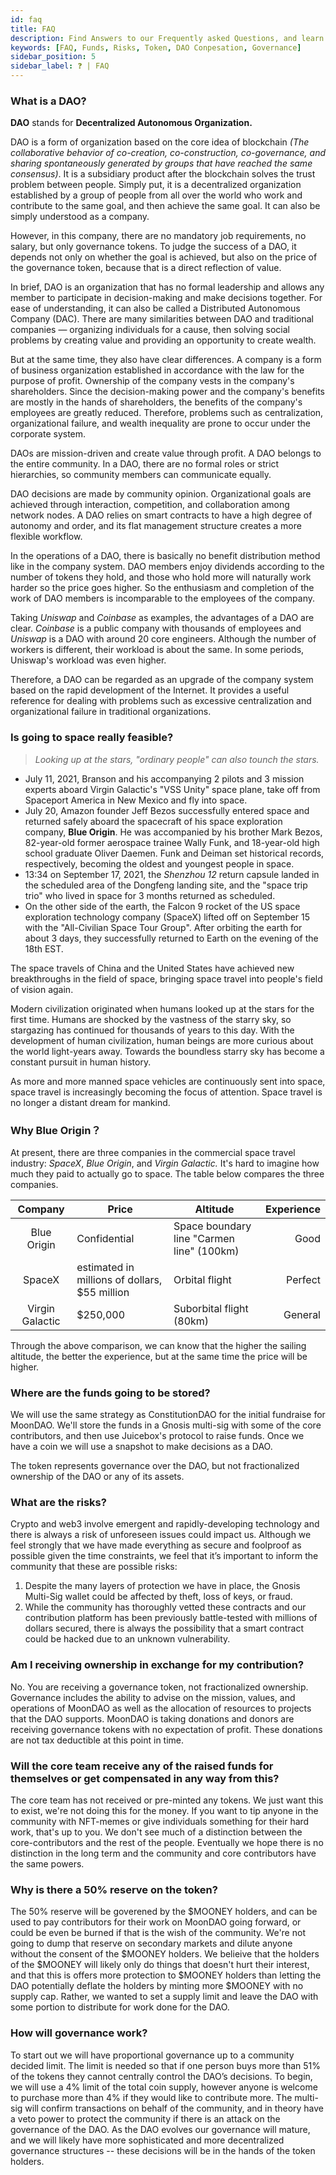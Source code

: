 ```yaml
---
id: faq
title: FAQ
description: Find Answers to our Frequently asked Questions, and learn more about the DAO.
keywords: [FAQ, Funds, Risks, Token, DAO Conpesation, Governance]
sidebar_position: 5
sidebar_label: ❓ | FAQ
---
```


### **What is a DAO?**

**DAO** stands for **Decentralized Autonomous Organization.**

DAO is a form of organization based on the core idea of blockchain *(The collaborative behavior of co-creation, co-construction, co-governance, and sharing spontaneously generated by groups that have reached the same consensus)*. It is a subsidiary product after the blockchain solves the trust problem between people. Simply put, it is a decentralized organization established by a group of people from all over the world who work and contribute to the same goal, and then achieve the same goal. It can also be simply understood as a company.

However, in this company, there are no mandatory job requirements, no salary, but only governance tokens. To judge the success of a DAO, it depends not only on whether the goal is achieved, but also on the price of the governance token, because that is a direct reflection of value.

In brief, DAO is an organization that has no formal leadership and allows any member to participate in decision-making and make decisions together. For ease of understanding, it can also be called a Distributed Autonomous Company (DAC). There are many similarities between DAO and traditional companies &mdash; organizing individuals for a cause, then solving social problems by creating value and providing an opportunity to create wealth.

But at the same time, they also have clear differences. A company is a form of business organization established in accordance with the law for the purpose of profit. Ownership of the company vests in the company's shareholders. Since the decision-making power and the company's benefits are mostly in the hands of shareholders, the benefits of the company's employees are greatly reduced. Therefore, problems such as centralization, organizational failure, and wealth inequality are prone to occur under the corporate system.

DAOs are mission-driven and create value through profit. A  DAO belongs to the entire community. In a DAO, there are no formal roles or strict hierarchies, so community members can communicate equally.

DAO decisions are made by community opinion. Organizational goals are achieved through interaction, competition, and collaboration among network nodes. A DAO relies on smart contracts to have a high degree of autonomy and order, and its flat management structure creates a more flexible workflow.

In the operations of a DAO, there is basically no benefit distribution method like in the company system. DAO members enjoy dividends according to the number of tokens they hold, and those who hold more will naturally work harder so the price goes higher. So the enthusiasm and completion of the work of DAO members is incomparable to the employees of the company.

Taking *Uniswap* and *Coinbase* as examples, the advantages of a DAO are clear. *Coinbase* is a public company with thousands of employees and *Uniswap* is a DAO with around 20 core engineers. Although the number of workers is different, their workload is about the same. In some periods, Uniswap's workload was even higher.

Therefore, a DAO can be regarded as an upgrade of the company system based on the rapid development of the Internet. It provides a useful reference for dealing with problems such as excessive centralization and organizational failure in traditional organizations.

### Is going to space really feasible?

> *Looking up at the stars, "ordinary people" can also tounch the stars.*
>
- July 11, 2021, Branson and his accompanying 2 pilots and 3 mission experts aboard Virgin Galactic's "VSS Unity" space plane, take off from Spaceport America in New Mexico and fly into space.
- July 20, Amazon founder Jeff Bezos successfully entered space and returned safely aboard the spacecraft of his space exploration company, **Blue Origin**. He was accompanied by his brother Mark Bezos, 82-year-old former aerospace trainee Wally Funk, and 18-year-old high school graduate Oliver Daemen. Funk and Deiman set historical records, respectively, becoming the oldest and youngest people in space.
- 13:34 on September 17, 2021, the *Shenzhou 12* return capsule landed in the scheduled area of the Dongfeng landing site, and the "space trip trio" who lived in space for 3 months returned as scheduled.
- On the other side of the earth, the Falcon 9 rocket of the US space exploration technology company (SpaceX) lifted off on September 15 with the "All-Civilian Space Tour Group". After orbiting the earth for about 3 days, they successfully returned to Earth on the evening of the 18th EST.

The space travels of China and the United States have achieved new breakthroughs in the field of space, bringing space travel into people's field of vision again.

Modern civilization originated when humans looked up at the stars for the first time. Humans are shocked by the vastness of the starry sky, so stargazing has continued for thousands of years to this day. With the development of human civilization, human beings are more curious about the world light-years away. Towards the boundless starry sky has become a constant pursuit in human history.

As more and more manned space vehicles are continuously sent into space, space travel is increasingly becoming the focus of attention. Space travel is no longer a distant dream for mankind.

### Why **Blue Origin**？

At present, there are three companies in the commercial space travel industry: *SpaceX*, *Blue Origin*, and *Virgin Galactic.* It's hard to imagine how much they paid to actually go to space. The table below compares the three companies.

| Company | Price | Altitude | Experience |
|:--------:|------- |----------|---:|
| Blue Origin | Confidential  | Space boundary line "Carmen line" (100km) | Good  |
| SpaceX | estimated in millions of dollars, $55 million | Orbital flight | Perfect   |
| Virgin Galactic | $250,000 | Suborbital flight (80km) | General   |

Through the above comparison, we can know that the higher the sailing altitude, the better the experience, but at the same time the price will be higher.

### Where are the funds going to be stored?

We will use the same strategy as ConstitutionDAO for the initial fundraise for MoonDAO. We'll store the funds in a Gnosis multi-sig with some of the core contributors, and then use Juicebox's protocol to raise funds. Once we have a coin we will use a snapshot to make decisions as a DAO.

The token represents governance over the DAO, but not fractionalized ownership of the DAO or any of its assets.

### What are the risks?

Crypto and web3 involve emergent and rapidly-developing technology and there is always a risk of unforeseen issues could impact us. Although we feel strongly that we have made everything as secure and foolproof as possible given the time constraints, we feel that it’s important to inform the community that these are possible risks:

1. Despite the many layers of protection we have in place, the Gnosis Multi-Sig wallet could be affected by theft, loss of keys, or fraud.
2. While the community has thoroughly vetted these contracts and our contribution platform has been previously battle-tested with millions of dollars secured, there is always the possibility that a smart contract could be hacked due to an unknown vulnerability.

### Am I receiving ownership in exchange for my contribution?

No. You are receiving a governance token, not fractionalized ownership. Governance includes the ability to advise on the mission, values, and operations of MoonDAO as well as the allocation of resources to projects that the DAO supports. MoonDAO is taking donations and donors are receiving governance tokens with no expectation of profit. These donations are not tax deductible at this point in time.

### Will the core team receive any of the raised funds for themselves or get compensated in any way from this?

The core team has not received or pre-minted any tokens. We just want this to exist, we're not doing this for the money. If you want to tip anyone in the community with NFT-memes or give individuals something for their hard work, that's up to you. We don't see much of a distinction between the core-contributors and the rest of the people. Eventually we hope there is no distinction in the long term and the community and core contributors have the same powers.

### Why is there a 50% reserve on the token?

The 50% reserve will be goverened by the $MOONEY holders, and can be used to pay contributors for their work on MoonDAO going forward, or could be even be burned if that is the wish of the community. We're not going to dump that reserve on secondary markets and dilute anyone without the consent of the $MOONEY holders. We belieive that the holders of the $MOONEY will likely only do things that doesn't hurt their interest, and that this is offers more protection to $MOONEY holders than letting the DAO potentially deflate the holders by minting more $MOONEY with no supply cap. Rather, we wanted to set a supply limit and leave the DAO with some portion to distribute for work done for the DAO.

### How will governance work?

To start out we will have proportional governance up to a community decided limit. The limit is needed so that if one person buys more than 51% of the tokens they cannot centrally control the DAO’s decisions. To begin, we will use a 4% limit of the total coin supply, however anyone is welcome to purchase more than 4% if they would like to contribute more. The multi-sig will confirm transactions on behalf of the community, and in theory have a veto power to protect the community if there is an attack on the governance of the DAO. As the DAO evolves our governance will mature, and we will likely have more sophisticated and more decentralized governance structures -- these decisions will be in the hands of the token holders.
